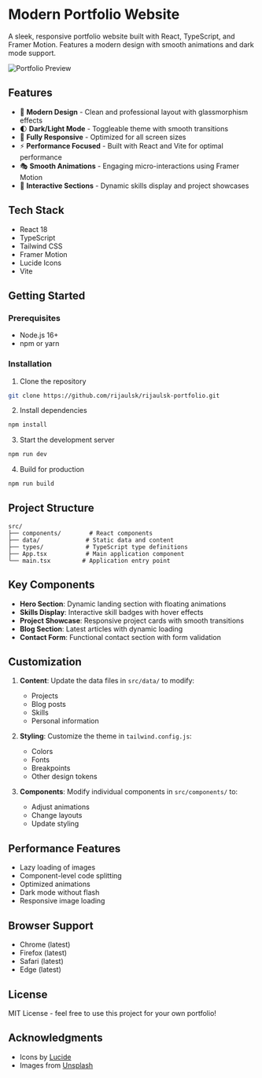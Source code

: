 # Modern Portfolio Website

A sleek, responsive portfolio website built with React, TypeScript, and Framer Motion. Features a modern design with smooth animations and dark mode support.

![Portfolio Preview]()

## Features

- 🎨 **Modern Design** - Clean and professional layout with glassmorphism effects
- 🌓 **Dark/Light Mode** - Toggleable theme with smooth transitions
- 📱 **Fully Responsive** - Optimized for all screen sizes
- ⚡ **Performance Focused** - Built with React and Vite for optimal performance
- 🎭 **Smooth Animations** - Engaging micro-interactions using Framer Motion
- 🎯 **Interactive Sections** - Dynamic skills display and project showcases

## Tech Stack

- React 18
- TypeScript
- Tailwind CSS
- Framer Motion
- Lucide Icons
- Vite

## Getting Started

### Prerequisites

- Node.js 16+ 
- npm or yarn

### Installation

1. Clone the repository
```bash
git clone https://github.com/rijaulsk/rijaulsk-portfolio.git
```

2. Install dependencies
```bash
npm install
```

3. Start the development server
```bash
npm run dev
```

4. Build for production
```bash
npm run build
```

## Project Structure

```
src/
├── components/        # React components
├── data/             # Static data and content
├── types/            # TypeScript type definitions
├── App.tsx           # Main application component
└── main.tsx         # Application entry point
```

## Key Components

- **Hero Section**: Dynamic landing section with floating animations
- **Skills Display**: Interactive skill badges with hover effects
- **Project Showcase**: Responsive project cards with smooth transitions
- **Blog Section**: Latest articles with dynamic loading
- **Contact Form**: Functional contact section with form validation

## Customization

1. **Content**: Update the data files in `src/data/` to modify:
   - Projects
   - Blog posts
   - Skills
   - Personal information

2. **Styling**: Customize the theme in `tailwind.config.js`:
   - Colors
   - Fonts
   - Breakpoints
   - Other design tokens

3. **Components**: Modify individual components in `src/components/` to:
   - Adjust animations
   - Change layouts
   - Update styling

## Performance Features

- Lazy loading of images
- Component-level code splitting
- Optimized animations
- Dark mode without flash
- Responsive image loading

## Browser Support

- Chrome (latest)
- Firefox (latest)
- Safari (latest)
- Edge (latest)

## License

MIT License - feel free to use this project for your own portfolio!

## Acknowledgments

- Icons by [Lucide](https://lucide.dev)
- Images from [Unsplash](https://unsplash.com)